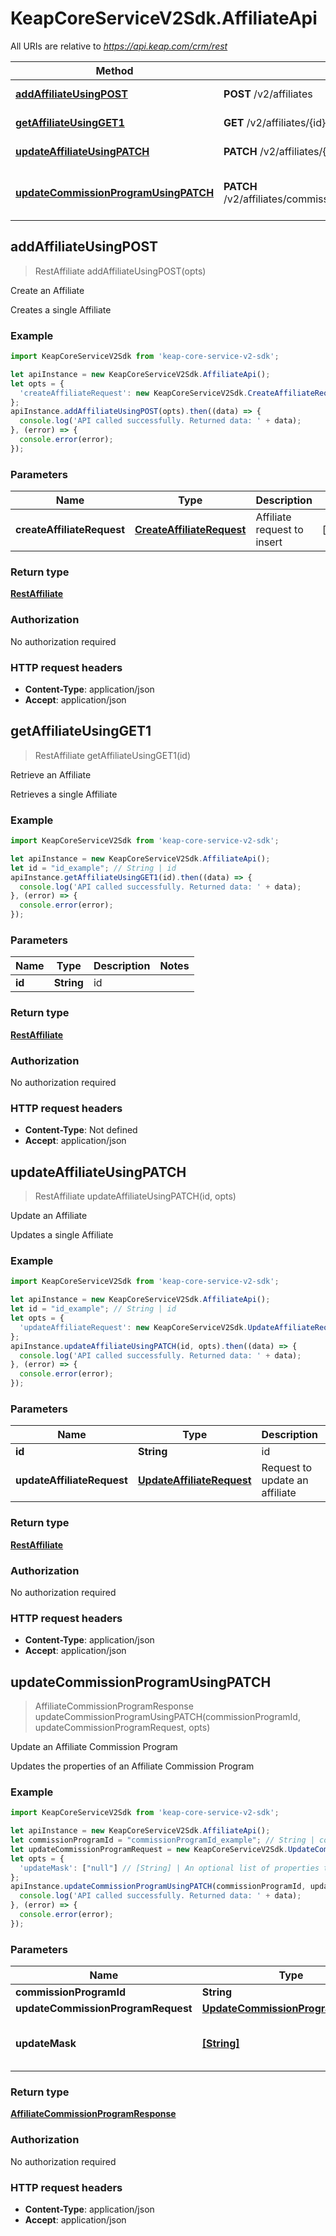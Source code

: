 # KeapCoreServiceV2Sdk.AffiliateApi

All URIs are relative to *https://api.keap.com/crm/rest*

Method | HTTP request | Description
------------- | ------------- | -------------
[**addAffiliateUsingPOST**](AffiliateApi.md#addAffiliateUsingPOST) | **POST** /v2/affiliates | Create an Affiliate
[**getAffiliateUsingGET1**](AffiliateApi.md#getAffiliateUsingGET1) | **GET** /v2/affiliates/{id} | Retrieve an Affiliate
[**updateAffiliateUsingPATCH**](AffiliateApi.md#updateAffiliateUsingPATCH) | **PATCH** /v2/affiliates/{id} | Update an Affiliate
[**updateCommissionProgramUsingPATCH**](AffiliateApi.md#updateCommissionProgramUsingPATCH) | **PATCH** /v2/affiliates/commissionPrograms/{commission_program_id} | Update an Affiliate Commission Program



## addAffiliateUsingPOST

> RestAffiliate addAffiliateUsingPOST(opts)

Create an Affiliate

Creates a single Affiliate

### Example

```javascript
import KeapCoreServiceV2Sdk from 'keap-core-service-v2-sdk';

let apiInstance = new KeapCoreServiceV2Sdk.AffiliateApi();
let opts = {
  'createAffiliateRequest': new KeapCoreServiceV2Sdk.CreateAffiliateRequest() // CreateAffiliateRequest | Affiliate request to insert
};
apiInstance.addAffiliateUsingPOST(opts).then((data) => {
  console.log('API called successfully. Returned data: ' + data);
}, (error) => {
  console.error(error);
});

```

### Parameters


Name | Type | Description  | Notes
------------- | ------------- | ------------- | -------------
 **createAffiliateRequest** | [**CreateAffiliateRequest**](CreateAffiliateRequest.md)| Affiliate request to insert | [optional] 

### Return type

[**RestAffiliate**](RestAffiliate.md)

### Authorization

No authorization required

### HTTP request headers

- **Content-Type**: application/json
- **Accept**: application/json


## getAffiliateUsingGET1

> RestAffiliate getAffiliateUsingGET1(id)

Retrieve an Affiliate

Retrieves a single Affiliate

### Example

```javascript
import KeapCoreServiceV2Sdk from 'keap-core-service-v2-sdk';

let apiInstance = new KeapCoreServiceV2Sdk.AffiliateApi();
let id = "id_example"; // String | id
apiInstance.getAffiliateUsingGET1(id).then((data) => {
  console.log('API called successfully. Returned data: ' + data);
}, (error) => {
  console.error(error);
});

```

### Parameters


Name | Type | Description  | Notes
------------- | ------------- | ------------- | -------------
 **id** | **String**| id | 

### Return type

[**RestAffiliate**](RestAffiliate.md)

### Authorization

No authorization required

### HTTP request headers

- **Content-Type**: Not defined
- **Accept**: application/json


## updateAffiliateUsingPATCH

> RestAffiliate updateAffiliateUsingPATCH(id, opts)

Update an Affiliate

Updates a single Affiliate

### Example

```javascript
import KeapCoreServiceV2Sdk from 'keap-core-service-v2-sdk';

let apiInstance = new KeapCoreServiceV2Sdk.AffiliateApi();
let id = "id_example"; // String | id
let opts = {
  'updateAffiliateRequest': new KeapCoreServiceV2Sdk.UpdateAffiliateRequest() // UpdateAffiliateRequest | Request to update an affiliate
};
apiInstance.updateAffiliateUsingPATCH(id, opts).then((data) => {
  console.log('API called successfully. Returned data: ' + data);
}, (error) => {
  console.error(error);
});

```

### Parameters


Name | Type | Description  | Notes
------------- | ------------- | ------------- | -------------
 **id** | **String**| id | 
 **updateAffiliateRequest** | [**UpdateAffiliateRequest**](UpdateAffiliateRequest.md)| Request to update an affiliate | [optional] 

### Return type

[**RestAffiliate**](RestAffiliate.md)

### Authorization

No authorization required

### HTTP request headers

- **Content-Type**: application/json
- **Accept**: application/json


## updateCommissionProgramUsingPATCH

> AffiliateCommissionProgramResponse updateCommissionProgramUsingPATCH(commissionProgramId, updateCommissionProgramRequest, opts)

Update an Affiliate Commission Program

Updates the properties of an Affiliate Commission Program

### Example

```javascript
import KeapCoreServiceV2Sdk from 'keap-core-service-v2-sdk';

let apiInstance = new KeapCoreServiceV2Sdk.AffiliateApi();
let commissionProgramId = "commissionProgramId_example"; // String | commission_program_id
let updateCommissionProgramRequest = new KeapCoreServiceV2Sdk.UpdateCommissionProgramRequest(); // UpdateCommissionProgramRequest | updateCommissionProgramRequest
let opts = {
  'updateMask': ["null"] // [String] | An optional list of properties to be updated. If set, only the provided properties will be updated and others will be skipped.
};
apiInstance.updateCommissionProgramUsingPATCH(commissionProgramId, updateCommissionProgramRequest, opts).then((data) => {
  console.log('API called successfully. Returned data: ' + data);
}, (error) => {
  console.error(error);
});

```

### Parameters


Name | Type | Description  | Notes
------------- | ------------- | ------------- | -------------
 **commissionProgramId** | **String**| commission_program_id | 
 **updateCommissionProgramRequest** | [**UpdateCommissionProgramRequest**](UpdateCommissionProgramRequest.md)| updateCommissionProgramRequest | 
 **updateMask** | [**[String]**](String.md)| An optional list of properties to be updated. If set, only the provided properties will be updated and others will be skipped. | [optional] 

### Return type

[**AffiliateCommissionProgramResponse**](AffiliateCommissionProgramResponse.md)

### Authorization

No authorization required

### HTTP request headers

- **Content-Type**: application/json
- **Accept**: application/json

